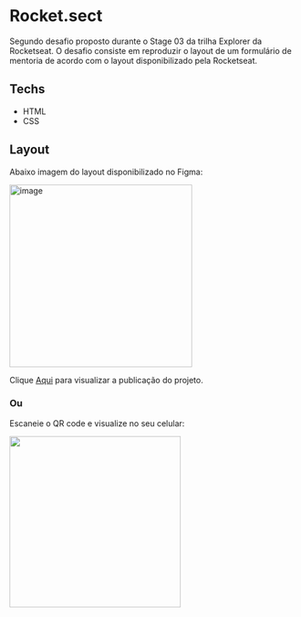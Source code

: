 # Rocket.sect

Segundo desafio proposto durante o Stage 03 da trilha Explorer da Rocketseat.
O desafio consiste em reproduzir o layout de um formulário de mentoria de acordo com o layout disponibilizado pela Rocketseat.

## Techs

- HTML
- CSS

## Layout

Abaixo imagem do layout disponibilizado no Figma:

<img width="320" alt="image" src="https://user-images.githubusercontent.com/101216880/193941002-2f04c185-75bf-46b4-ae40-af812f8d0711.png">

Clique <a href="https://araujodai.github.io/formulary/">Aqui</a> para visualizar a publicação do projeto.

### Ou

Escaneie o QR code e visualize no seu celular:

<img height="300" width="300" src="https://user-images.githubusercontent.com/101216880/193940142-bd625346-6f27-476d-8e19-6fca0c2d9c8b.svg">

